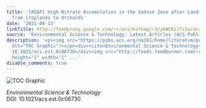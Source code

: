 ```yaml
---
title: '[ASAP] High Nitrate Accumulation in the Vadose Zone after Land-Use Change
  from Croplands to Orchards'
date: '2021-04-13'
linkTitle: http://feedproxy.google.com/~r/acs/esthag/~3/ykWCKzJ7c1o/acs.est.0c06730
source: 'Environmental Science & Technology: Latest Articles (ACS Publications)'
description: '<p><img src="https://pubs.acs.org/na101/home/literatum/publisher/achs/journals/content/esthag/0/esthag.ahead-of-print/acs.est.0c06730/20210413/images/medium/es0c06730_0007.gif"
  alt="TOC Graphic"/></p><div><cite>Environmental Science & Technology</cite></div><div>DOI:
  10.1021/acs.est.0c06730</div><img src="http://feeds.feedburner.com/~r/acs/esthag/~4/ykWCKzJ7c1o"
  height="1" width="1" ...'
disable_comments: true
---
```

<p><img src="https://pubs.acs.org/na101/home/literatum/publisher/achs/journals/content/esthag/0/esthag.ahead-of-print/acs.est.0c06730/20210413/images/medium/es0c06730_0007.gif" alt="TOC Graphic"/></p><div><cite>Environmental Science & Technology</cite></div><div>DOI: 10.1021/acs.est.0c06730</div><img src="http://feeds.feedburner.com/~r/acs/esthag/~4/ykWCKzJ7c1o" height="1" width="1" ...